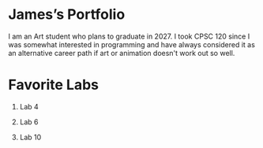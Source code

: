 # James’s Portfolio

I am an Art student who plans to graduate in 2027. I took CPSC 120 since I was somewhat interested in programming and have always considered it as an alternative career path if art or animation doesn't work out so well.

# Favorite Labs

1. Lab 4

2. Lab 6

3. Lab 10
